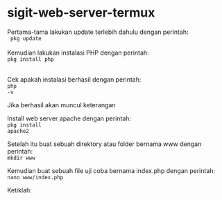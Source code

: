 # sigit-web-server-termux

Pertama-tama lakukan update terlebih dahulu dengan perintah:<br>
<code>
  pkg update
  </code><br>&nbsp;<br>
Kemudian lakukan instalasi PHP dengan perintah: <br>
<code>pkg install php</code><br>&nbsp;<br>

Cek apakah instalasi berhasil dengan perintah: <br>
<code>php -v</code>

Jika berhasil akan muncul keterangan

Install web server apache dengan perintah: <br>
<code>pkg install apache2</code>

Setelah itu buat sebuah direktory atau folder bernama www dengan perintah:<br>
<code>mkdir www</code>

Kemudian buat sebuah file uji coba bernama index.php dengan perintah:<br>
<code>nano www/index.php</code>

Ketiklah:
<code><?php phpinfo(); ?></code>

